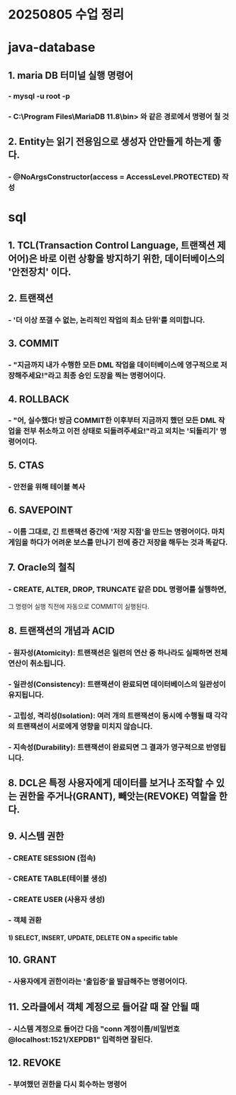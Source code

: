 # 20250805 수업 정리
# java-database
## 1. maria DB 터미널 실행 명령어
### - mysql -u root -p
### - C:\Program Files\MariaDB 11.8\bin> 와 같은 경로에서 명령어 칠 것
## 2. Entity는 읽기 전용임으로 생성자 안만들게 하는게 좋다.
### - @NoArgsConstructor(access = AccessLevel.PROTECTED) 작성

# sql
## 1. TCL(Transaction Control Language, 트랜잭션 제어어)은 바로 이런 상황을 방지하기 위한, 데이터베이스의 '안전장치' 이다.
## 2. 트랜잭션
### - '더 이상 쪼갤 수 없는, 논리적인 작업의 최소 단위'를 의미합니다.
## 3. COMMIT
### - "지금까지 내가 수행한 모든 DML 작업을 데이터베이스에 영구적으로 저장해주세요!"라고 최종 승인 도장을 찍는 명령어이다.
## 4. ROLLBACK 
### - "어, 실수했다! 방금 COMMIT한 이후부터 지금까지 했던 모든 DML 작업을 전부 취소하고 이전 상태로 되돌려주세요!"라고 외치는 '되돌리기' 명령어이다.
## 5. CTAS
### - 안전을 위해 테이블 복사 
## 6. SAVEPOINT
### - 이름 그대로, 긴 트랜잭션 중간에 '저장 지점'을 만드는 명령어이다. 마치 게임을 하다가 어려운 보스를 만나기 전에 중간 저장을 해두는 것과 똑같다.
## 7. Oracle의 철칙
### - CREATE, ALTER, DROP, TRUNCATE 같은 DDL 명령어를 실행하면, 
그 명령어 실행 직전에 자동으로 COMMIT이 실행된다.
## 8. 트랜잭션의 개념과 ACID
### - **원자성(Atomicity)**: 트랜잭션은 일련의 연산 중 하나라도 실패하면 전체 연산이 취소됩니다.
### - **일관성(Consistency)**: 트랜잭션이 완료되면 데이터베이스의 일관성이 유지됩니다.
### - **고립성, 격리성(Isolation)**: 여러 개의 트랜잭션이 동시에 수행될 때 각각의 트랜잭션이 서로에게 영향을 미치지 않습니다.
### - **지속성(Durability)**: 트랜잭션이 완료되면 그 결과가 영구적으로 반영됩니다.
## 8. DCL은 특정 사용자에게 데이터를 보거나 조작할 수 있는 권한을 주거나(GRANT), 빼앗는(REVOKE) 역할을 한다.
## 9. 시스템 권한
### - CREATE SESSION (접속)
### - CREATE TABLE(테이블 생성)
### - CREATE USER (사용자 생성)
### - 객체 권환
#### 1) SELECT, INSERT, UPDATE, DELETE ON a specific table
## 10. GRANT 
### - 사용자에게 권한이라는 '출입증'을 발급해주는 명령어이다.
## 11. 오라클에서 객체 계정으로 들어갈 때 잘 안될 때
### - 시스템 계정으로 들어간 다음 "conn 계정이름/비밀번호@localhost:1521/XEPDB1" 입력하면 잘된다.
## 12. REVOKE
### - 부여했던 권한을 다시 회수하는 명령어
